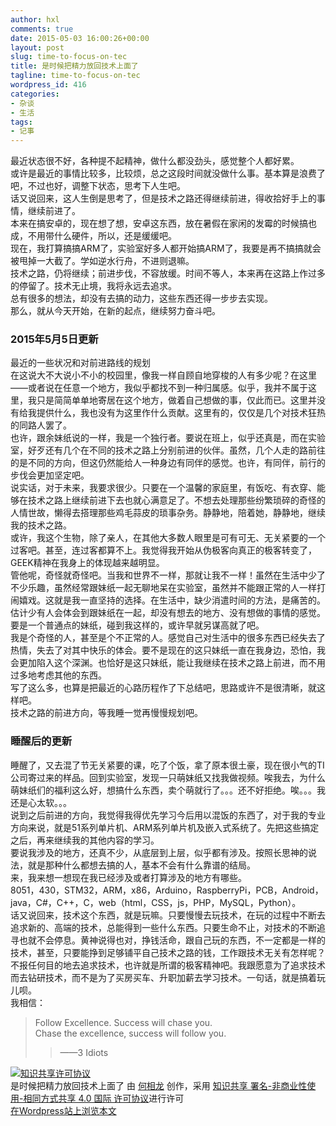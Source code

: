 ```yaml
---
author: hxl
comments: true
date: 2015-05-03 16:00:26+00:00
layout: post
slug: time-to-focus-on-tec
title: 是时候把精力放回技术上面了
tagline: time-to-focus-on-tec
wordpress_id: 416
categories:
- 杂谈
- 生活
tags:
- 记事
---
```


最近状态很不好，各种提不起精神，做什么都没劲头，感觉整个人都好累。  
或许是最近的事情比较多，比较烦，总之这段时间就没做什么事。基本算是浪费了吧，不过也好，调整下状态，思考下人生吧。  
话又说回来，这人生倒是思考了，但是技术之路还得继续前进，得收拾好手上的事情，继续前进了。  
本来在搞安卓的，现在想了想，安卓这东西，放在暑假在家闲的发霉的时候搞也成，不用带什么硬件，所以，还是缓缓吧。  
现在，我打算搞搞ARM了，实验室好多人都开始搞ARM了，我要是再不搞搞就会被甩掉一大截了。学如逆水行舟，不进则退嘛。  
技术之路，仍将继续；前进步伐，不容放缓。时间不等人，本来再在这路上作过多的停留了。技术无止境，我将永远去追求。  
总有很多的想法，却没有去搞的动力，这些东西还得一步步去实现。  
那么，就从今天开始，在新的起点，继续努力奋斗吧。  

### 2015年5月5日更新
最近的一些状况和对前进路线的规划  
在这说大不大说小不小的校园里，像我一样自顾自地穿梭的人有多少呢？在这里——或者说在任意一个地方，我似乎都找不到一种归属感。似乎，我并不属于这里，我只是简简单单地寄居在这个地方，做着自己想做的事，仅此而已。这里并没有给我提供什么，我也没有为这里作什么贡献。这里有的，仅仅是几个对技术狂热的同路人罢了。  
也许，跟余妹纸说的一样，我是一个独行者。要说在班上，似乎还真是，而在实验室，好歹还有几个在不同的技术之路上分别前进的伙伴。虽然，几个人走的路前往的是不同的方向，但这仍然能给人一种身边有同伴的感觉。也许，有同伴，前行的步伐会更加坚定吧。  
说实话，对于未来，我要求很少。只要在一个温馨的家庭里，有饭吃、有衣穿、能够在技术之路上继续前进下去也就心满意足了。不想去处理那些纷繁琐碎的奇怪的人情世故，懒得去搭理那些鸡毛蒜皮的琐事杂务。静静地，陪着她，静静地，继续我的技术之路。  
或许，我这个生物，除了亲人，在其他大多数人眼里是可有可无、无关紧要的一个过客吧。甚至，连过客都算不上。我觉得我开始从伪极客向真正的极客转变了，GEEK精神在我身上的体现越来越明显。  
管他呢，奇怪就奇怪吧。当我和世界不一样，那就让我不一样！虽然在生活中少了不少乐趣，虽然经常跟妹纸一起无聊地呆在实验室，虽然并不能跟正常的人一样打闹嬉戏。这就是我一直坚持的选择。在生活中，缺少消遣时间的方法，是痛苦的。估计少有人会体会到跟妹纸在一起，却没有想去的地方、没有想做的事情的感觉。要是一个普通点的妹纸，碰到我这样的，或许早就另谋高就了吧。  
我是个奇怪的人，甚至是个不正常的人。感觉自己对生活中的很多东西已经失去了热情，失去了对其中快乐的体会。要不是现在的这只妹纸一直在我身边，恐怕，我会更加陷入这个深渊。也恰好是这只妹纸，能让我继续在技术之路上前进，而不用过多地考虑其他的东西。  
写了这么多，也算是把最近的心路历程作了下总结吧，思路或许不是很清晰，就这样吧。  
技术之路的前进方向，等我睡一觉再慢慢规划吧。  

### 睡醒后的更新
睡醒了，又去混了节无关紧要的课，吃了个饭，拿了原本很土豪，现在很小气的TI公司寄过来的样品。回到实验室，发现一只萌妹纸又找我做视频。唉我去，为什么萌妹纸们的福利这么好，想搞什么东西，卖个萌就行了。。。还不好拒绝。唉。。。我还是心太软。。。  
说到之后前进的方向，我觉得我得优先学习今后用以混饭的东西了，对于我的专业方向来说，就是51系列单片机、ARM系列单片机及嵌入式系统了。先把这些搞定之后，再来继续我的其他内容的学习。  
要说我涉及的地方，还真不少，从底层到上层，似乎都有涉及。按照长思神的说法，就是那种什么都想去搞的人，基本不会有什么靠谱的结局。  
来，我来想一想现在我已经涉及或者打算涉及的地方有哪些。  
8051，430，STM32，ARM，x86，Arduino，RaspberryPi，PCB，Android，java，C#，C++，C，web（html，CSS，js，PHP，MySQL，Python）。  
话又说回来，技术这个东西，就是玩嘛。只要慢慢去玩技术，在玩的过程中不断去追求新的、高端的技术，总能得到一些什么东西。只要生命不止，对技术的不断追寻也就不会停息。黄神说得也对，挣钱活命，跟自己玩的东西，不一定都是一样的技术，甚至，只要能挣到足够铺平自己技术之路的钱，工作跟技术无关有怎样呢？  
不报任何目的地去追求技术，也许就是所谓的极客精神吧。我跟愿意为了追求技术而去钻研技术，而不是为了买房买车、升职加薪去学习技术。一句话，就是搞着玩儿呗。  
我相信：  

> Follow Excellence. Success will chase you.  
> Chase the excellence, success will follow you.  
> 
>> ——3 Idiots  




[![知识共享许可协议](https://i.creativecommons.org/l/by-nc-sa/4.0/88x31.png)](http://creativecommons.org/licenses/by-nc-sa/4.0/)  
是时候把精力放回技术上面了 由 [何相龙]() 创作，采用 [知识共享 署名-非商业性使用-相同方式共享 4.0 国际 许可协议](http://creativecommons.org/licenses/by-nc-sa/4.0/)进行许可  
[在Wordpress站上浏览本文](https://tec.hxlxz.com/?p=416)